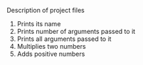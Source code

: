 Description of project files
1. Prints its name
2. Prints number of arguments passed to it
3. Prints all arguments passed to it
4. Multiplies two numbers
5. Adds positive numbers
